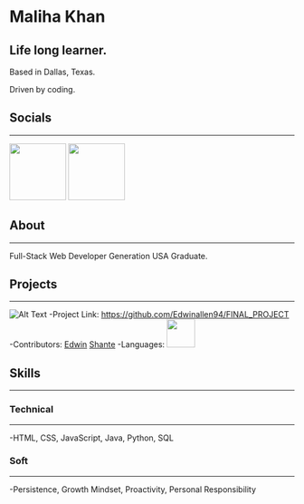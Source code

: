 
Maliha Khan
============

Life long learner.
------------------

Based in Dallas, Texas.

Driven by coding.

## Socials
---------

[<img src="https://www.fpsa.org/wp-content/uploads/linkedin-logo-copy.png" width="100">](https://www.linkedin.com/in/malihatahirkhan/)
[<img src="https://github.githubassets.com/images/modules/logos_page/GitHub-Mark.png" width="100">](https://github.com/Maliha000)

## About
--------

Full-Stack Web Developer
Generation USA Graduate.

## Projects
----------------

![Alt Text](https://media.giphy.com/media/g2D8z9BW4t1rECPh82/giphy.gif)
-Project Link: https://github.com/Edwinallen94/FINAL_PROJECT
-Contributors: [Edwin](https://github.com/Edwinallen94) [Shante](https://github.com/bfemeng)
-Languages: <img src="https://www.freepnglogos.com/pics/html5-logo" width="50"> 

## Skills
-----------
### Technical
--------------
-HTML, CSS, JavaScript, Java, Python, SQL

### Soft
----------
-Persistence, Growth Mindset, Proactivity, Personal Responsibility



